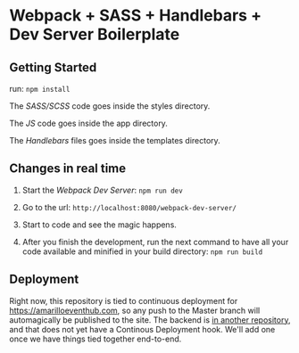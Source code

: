 # Webpack + SASS + Handlebars + Dev Server Boilerplate

## Getting Started

run:
`npm install`

The _SASS/SCSS_ code goes inside the styles directory.

The _JS_ code goes inside the app directory.

The _Handlebars_ files goes inside the templates directory.

## Changes in real time

1. Start the _Webpack Dev Server_:
`npm run dev`

2. Go to the url:
`http://localhost:8080/webpack-dev-server/`

3. Start to code and see the magic happens.

4. After you finish the development, run the next command to have all your code available and minified in your build directory:
`npm run build`

## Deployment

Right now, this repository is tied to continuous deployment for https://amarilloeventhub.com, so any push to the Master branch will automagically be published to the site. The backend is [in another repository](https://github.com/AmarilloTechMeetup/events-backend), and that does not yet have a Continous Deployment hook. We'll add one once we have things tied together end-to-end. 
